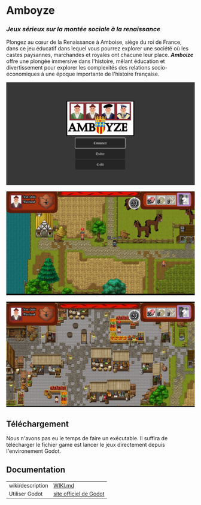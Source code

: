 # Amboyze
### _Jeux sérieux sur la montée sociale à la renaissance_

Plongez au cœur de la Renaissance à Amboise, siège du roi de France, dans ce jeu éducatif dans lequel vous pourrez explorer une société où les castes paysannes, marchandes et royales ont chacune leur place.
***Amboize*** offre une plongée immersive dans l'histoire, mêlant éducation et divertissement pour explorer les complexités des relations socio-économiques à une époque importante de l'histoire française.

![Image du menu du jeu](images/menu.png)

![Image d'exemple de l'interface du jeu](images/start.png)

![Image d'exemple de l'interface du jeu](images/marchand.png)


## Téléchargement

Nous n'avons pas eu le temps de faire un exécutable. Il suffira de télécharger le fichier game est lancer le jeux directement depuis 
l'environement Godot.

## Documentation

| | |
| ------ | ------ |
| wiki/description | [WIKI.md][wiki] |
| Utiliser Godot | [site officiel de Godot][godot] |


[//]: # (Liens)

   [gamedl]: <Amboise.exe>
   [wiki]: <WIKI.md>
   [godot]: <https://godotengine.org/>
